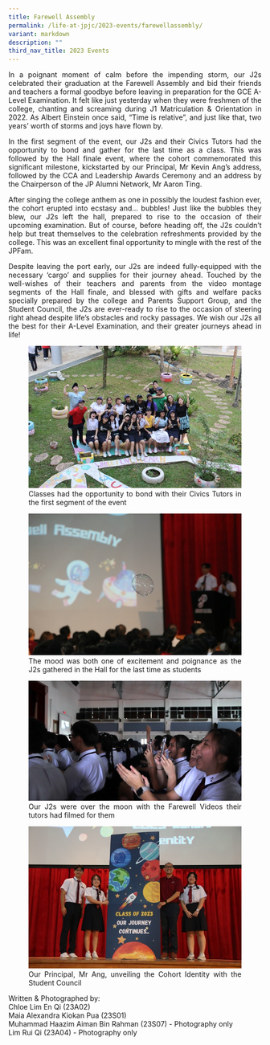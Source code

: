 ```yaml
---
title: Farewell Assembly
permalink: /life-at-jpjc/2023-events/farewellassembly/
variant: markdown
description: ""
third_nav_title: 2023 Events
---
```

<div align="justify">

<p>
In a poignant moment of calm before the impending storm, our J2s celebrated their graduation at the Farewell Assembly and bid their friends and teachers a formal goodbye before leaving in preparation for the GCE A-Level Examination. It felt like just yesterday when they were freshmen of the college, chanting and screaming during J1 Matriculation &amp; Orientation in 2022. As Albert Einstein once said, “Time is relative”, and just like that, two years’ worth of storms and joys have flown by. </p>

<p>
In the first segment of the event, our J2s and their Civics Tutors had the opportunity to bond and gather for the last time as a class. This was followed by the Hall finale event, where the cohort commemorated this significant milestone, kickstarted by our Principal, Mr Kevin Ang’s address, followed by the CCA and Leadership Awards Ceremony and an address by the Chairperson of the JP Alumni Network, Mr Aaron Ting.</p>

<p>
After singing the college anthem as one in possibly the loudest fashion ever, the cohort erupted into ecstasy and... bubbles! Just like the bubbles they blew, our J2s left the hall, prepared to rise to the occasion of their upcoming examination. But of course, before heading off, the J2s couldn’t help but treat themselves to the celebration refreshments provided by the college. This was an excellent final opportunity to mingle with the rest of the JPFam.</p>

<p>
Despite leaving the port early, our J2s are indeed fully-equipped with the necessary ‘cargo’ and supplies for their journey ahead. Touched by the well-wishes of their teachers and parents from the video montage segments of the Hall finale, and blessed with gifts and welfare packs specially prepared by the college and Parents Support Group, and the Student Council, the J2s are ever-ready to rise to the occasion of steering right ahead despite life’s obstacles and rocky passages. We wish our J2s all the best for their A-Level Examination, and their greater journeys ahead in life!</p>
	
<figure>
<img src="/images/Life%20@%20JPJC/2023%20Farewell%20Assembly/1_Classes_had_the_opportunity_to_bond_with_their_Civics_Tutors_in_the_first_segment_of_the_event.JPG">
<figcaption>Classes had the opportunity to bond with their Civics Tutors in the first segment of the event</figcaption></figure>

<figure>
<img src="/images/Life%20@%20JPJC/2023%20Farewell%20Assembly/2_The_mood_was_both_one_of_excitement_and_poignance_as_the_J2s_gathered_in_the_Hall_for_the_last_time_as_students.JPG">
<figcaption>The mood was both one of excitement and poignance as the J2s gathered in the Hall for the last time as students</figcaption></figure>

<figure>
<img src="/images/Life%20@%20JPJC/2023%20Farewell%20Assembly/3_Our_J2s_were_over_the_moon_with_the_Farewell_Videos_their_tutors_had_filmed_for_them.JPG">
<figcaption>Our J2s were over the moon with the Farewell Videos their tutors had filmed for them</figcaption></figure>

<figure>
<img src="/images/Life%20@%20JPJC/2023%20Farewell%20Assembly/4_Our_Principal__Mr_Ang__unveiling_the_Cohort_Identity_with_the_Student_Council.JPG">
<figcaption>Our Principal, Mr Ang, unveiling the Cohort Identity with the Student Council</figcaption></figure>

<p>
Written &amp; Photographed by:<br>
Chloe Lim En Qi (23A02)<br>
Maia Alexandra Kiokan Pua (23S01)<br>
Muhammad Haazim Aiman Bin Rahman (23S07) - Photography only<br>
Lim Rui Qi (23A04) - Photography only</p></div>